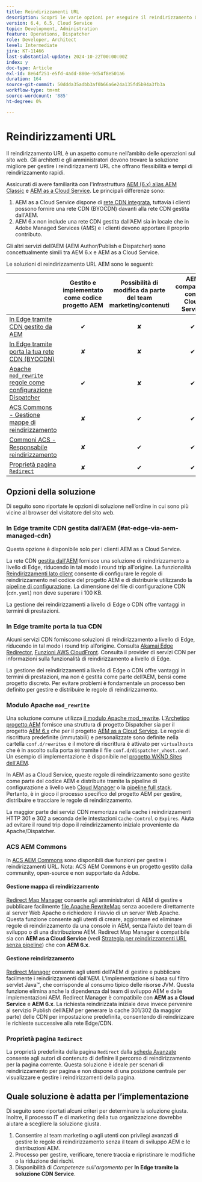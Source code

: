 ```yaml
---
title: Reindirizzamenti URL
description: Scopri le varie opzioni per eseguire il reindirizzamento URL in AEM.
version: 6.4, 6.5, Cloud Service
topic: Development, Administration
feature: Operations, Dispatcher
role: Developer, Architect
level: Intermediate
jira: KT-11466
last-substantial-update: 2024-10-22T00:00:00Z
index: y
doc-type: Article
exl-id: 8e64f251-e5fd-4add-880e-9d54f8e501a6
duration: 164
source-git-commit: 50ddda35adbb3af0b66a6e24a135fd5b94a3fb3a
workflow-type: tm+mt
source-wordcount: '885'
ht-degree: 0%

---
```


# Reindirizzamenti URL

Il reindirizzamento URL è un aspetto comune nell’ambito delle operazioni sul sito web. Gli architetti e gli amministratori devono trovare la soluzione migliore per gestire i reindirizzamenti URL che offrano flessibilità e tempi di reindirizzamento rapidi.

Assicurati di avere familiarità con l&#39;infrastruttura [AEM (6.x) alias AEM Classic](https://experienceleague.adobe.com/en/docs/experience-manager-learn/dispatcher-tutorial/chapter-2) e [AEM as a Cloud Service](https://experienceleague.adobe.com/en/docs/experience-manager-cloud-service/content/overview/architecture). Le principali differenze sono:

1. AEM as a Cloud Service dispone di [rete CDN integrata](https://experienceleague.adobe.com/en/docs/experience-manager-cloud-service/content/implementing/content-delivery/cdn), tuttavia i clienti possono fornire una rete CDN (BYOCDN) davanti alla rete CDN gestita dall&#39;AEM.
1. AEM 6.x non include una rete CDN gestita dall’AEM sia in locale che in Adobe Managed Services (AMS) e i clienti devono apportare il proprio contributo.

Gli altri servizi dell’AEM (AEM Author/Publish e Dispatcher) sono concettualmente simili tra AEM 6.x e AEM as a Cloud Service.

Le soluzioni di reindirizzamento URL AEM sono le seguenti:

|                                                   | Gestito e implementato come codice progetto AEM | Possibilità di modifica da parte del team marketing/contenuti | AEM compatibile con il Cloud Service | Dove avviene l’esecuzione del reindirizzamento |
|---------------------------------------------------|:-----------------------:|:---------------------:|:---------------------:| :---------------------:|
| [In Edge tramite CDN gestito da AEM](#at-edge-via-aem-managed-cdn) | ✔ | ✘ | ✔ | Edge/CDN (integrato) |
| [In Edge tramite porta la tua rete CDN (BYOCDN)](#at-edge-via-bring-your-own-cdn) | ✘ | ✘ | ✔ | Edge/CDN (BIOCDN) |
| [Apache `mod_rewrite` regole come configurazione Dispatcher](#apache-mod_rewrite-module) | ✔ | ✘ | ✔ | Dispatcher |
| [ACS Commons - Gestione mappe di reindirizzamento](#redirect-map-manager) | ✘ | ✔ | ✔ | Dispatcher |
| [Commoni ACS - Responsabile reindirizzamento](#redirect-manager) | ✘ | ✔ | ✔ | AEM |
| [Proprietà pagina `Redirect`](#the-redirect-page-property) | ✘ | ✔ | ✔ | AEM |


## Opzioni della soluzione

Di seguito sono riportate le opzioni di soluzione nell’ordine in cui sono più vicine al browser del visitatore del sito web.

### In Edge tramite CDN gestita dall’AEM {#at-edge-via-aem-managed-cdn}

Questa opzione è disponibile solo per i clienti AEM as a Cloud Service.

La rete CDN [gestita dall&#39;AEM](https://experienceleague.adobe.com/en/docs/experience-manager-cloud-service/content/implementing/content-delivery/cdn) fornisce una soluzione di reindirizzamento a livello di Edge, riducendo in tal modo i round trip all&#39;origine. La funzionalità [Reindirizzamenti lato client](https://experienceleague.adobe.com/en/docs/experience-manager-cloud-service/content/implementing/content-delivery/cdn-configuring-traffic#client-side-redirectors) consente di configurare le regole di reindirizzamento nel codice del progetto AEM e di distribuirle utilizzando la [pipeline di configurazione](https://experienceleague.adobe.com/en/docs/experience-manager-learn/cloud-service/security/traffic-filter-and-waf-rules/how-to-setup#deploy-rules-through-cloud-manager). La dimensione del file di configurazione CDN (`cdn.yaml`) non deve superare i 100 KB.

La gestione dei reindirizzamenti a livello di Edge o CDN offre vantaggi in termini di prestazioni.

### In Edge tramite porta la tua CDN

Alcuni servizi CDN forniscono soluzioni di reindirizzamento a livello di Edge, riducendo in tal modo i round trip all’origine. Consulta [Akamai Edge Redirector](https://techdocs.akamai.com/cloudlets/docs/what-edge-redirector), [Funzioni AWS CloudFront](https://docs.aws.amazon.com/AmazonCloudFront/latest/DeveloperGuide/cloudfront-functions.html). Consulta il provider di servizi CDN per informazioni sulla funzionalità di reindirizzamento a livello di Edge.

La gestione dei reindirizzamenti a livello di Edge o CDN offre vantaggi in termini di prestazioni, ma non è gestita come parte dell’AEM, bensì come progetto discreto. Per evitare problemi è fondamentale un processo ben definito per gestire e distribuire le regole di reindirizzamento.


### Modulo Apache `mod_rewrite`

Una soluzione comune utilizza [il modulo Apache mod_rewrite](https://httpd.apache.org/docs/current/mod/mod_rewrite.html). L&#39;[Archetipo progetto AEM](https://github.com/adobe/aem-project-archetype) fornisce una struttura di progetto Dispatcher sia per il progetto [AEM 6.x](https://github.com/adobe/aem-project-archetype/tree/develop/src/main/archetype/dispatcher.ams#file-structure) che per il progetto [AEM as a Cloud Service](https://github.com/adobe/aem-project-archetype/tree/develop/src/main/archetype/dispatcher.cloud#file-structure). Le regole di riscrittura predefinite (immutabili) e personalizzate sono definite nella cartella `conf.d/rewrites` e il motore di riscrittura è attivato per `virtualhosts` che è in ascolto sulla porta `80` tramite il file `conf.d/dispatcher_vhost.conf`. Un esempio di implementazione è disponibile nel [progetto WKND Sites dell&#39;AEM](https://github.com/adobe/aem-guides-wknd/tree/main/dispatcher/src/conf.d/rewrites).

In AEM as a Cloud Service, queste regole di reindirizzamento sono gestite come parte del codice AEM e distribuite tramite la pipeline di configurazione a livello web [Cloud Manager](https://experienceleague.adobe.com/en/docs/experience-manager-cloud-service/content/implementing/using-cloud-manager/cicd-pipelines/introduction-ci-cd-pipelines) o la [pipeline full stack](https://experienceleague.adobe.com/en/docs/experience-manager-cloud-service/content/implementing/using-cloud-manager/cicd-pipelines/introduction-ci-cd-pipelines). Pertanto, è in gioco il processo specifico del progetto AEM per gestire, distribuire e tracciare le regole di reindirizzamento.

La maggior parte dei servizi CDN memorizza nella cache i reindirizzamenti HTTP 301 e 302 a seconda delle intestazioni `Cache-Control` o `Expires`. Aiuta ad evitare il round trip dopo il reindirizzamento iniziale proveniente da Apache/Dispatcher.


### ACS AEM Commons

In [ACS AEM Commons](https://adobe-consulting-services.github.io/acs-aem-commons/) sono disponibili due funzioni per gestire i reindirizzamenti URL. Nota: ACS AEM Commons è un progetto gestito dalla community, open-source e non supportato da Adobe.

#### Gestione mappa di reindirizzamento

[Redirect Map Manager](https://adobe-consulting-services.github.io/acs-aem-commons/features/redirect-map-manager/index.html) consente agli amministratori di AEM di gestire e pubblicare facilmente [file Apache RewriteMap](https://httpd.apache.org/docs/2.4/rewrite/rewritemap.html) senza accedere direttamente al server Web Apache o richiedere il riavvio di un server Web Apache. Questa funzione consente agli utenti di creare, aggiornare ed eliminare regole di reindirizzamento da una console in AEM, senza l’aiuto del team di sviluppo o di una distribuzione AEM. Redirect Map Manager è compatibile sia con **AEM as a Cloud Service** (vedi [Strategia per reindirizzamenti URL senza pipeline](https://experienceleague.adobe.com/en/docs/experience-manager-cloud-service/content/implementing/content-delivery/pipeline-free-url-redirects)) che con **AEM 6.x**.

#### Gestione reindirizzamento

[Redirect Manager](https://adobe-consulting-services.github.io/acs-aem-commons/features/redirect-manager/index.html) consente agli utenti dell&#39;AEM di gestire e pubblicare facilmente i reindirizzamenti dall&#39;AEM. L’implementazione si basa sul filtro servlet Java™, che corrisponde al consumo tipico delle risorse JVM. Questa funzione elimina anche la dipendenza dal team di sviluppo AEM e dalle implementazioni AEM. Redirect Manager è compatibile con **AEM as a Cloud Service** e **AEM 6.x**. La richiesta reindirizzata iniziale deve invece pervenire al servizio Publish dell’AEM per generare la cache 301/302 (la maggior parte) delle CDN per impostazione predefinita, consentendo di reindirizzare le richieste successive alla rete Edge/CDN.

### Proprietà pagina `Redirect`

La proprietà predefinita della pagina `Redirect` dalla [scheda Avanzate](https://experienceleague.adobe.com/docs/experience-manager-cloud-service/content/sites/authoring/sites-console/page-properties.html) consente agli autori di contenuto di definire il percorso di reindirizzamento per la pagina corrente. Questa soluzione è ideale per scenari di reindirizzamento per pagina e non dispone di una posizione centrale per visualizzare e gestire i reindirizzamenti della pagina.

## Quale soluzione è adatta per l’implementazione

Di seguito sono riportati alcuni criteri per determinare la soluzione giusta. Inoltre, il processo IT e di marketing della tua organizzazione dovrebbe aiutare a scegliere la soluzione giusta.

1. Consentire al team marketing o agli utenti con privilegi avanzati di gestire le regole di reindirizzamento senza il team di sviluppo AEM e le distribuzioni AEM.
1. Processo per gestire, verificare, tenere traccia e ripristinare le modifiche o la riduzione dei rischi.
1. Disponibilità di _Competenze sull&#39;argomento_ per **In Edge tramite la soluzione CDN Service**.
